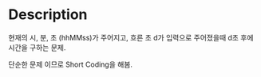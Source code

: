 # Description

현재의 시, 분, 초 (hhMMss)가 주어지고, 흐른 초 d가 입력으로 주어졌을때 d초 후에 시간을 구하는 문제.

단순한 문제 이므로 Short Coding을 해봄.
